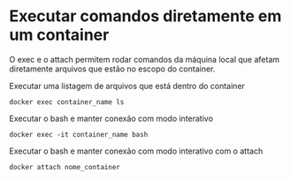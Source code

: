 # Executar comandos diretamente em um container

O exec e o attach permitem rodar comandos da máquina local que afetam diretamente arquivos que estão no escopo do container.

Executar uma listagem de arquivos que está dentro do container

```docker
docker exec container_name ls
```

Executar o bash e manter conexão com modo interativo

```docker
docker exec -it container_name bash
```

Executar o bash e manter conexão com modo interativo com o attach

```docker
docker attach nome_container
```
